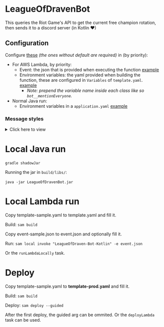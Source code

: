# LeagueOfDravenBot
This queries the Riot Game's API to get the current free champion rotation, then sends it to a discord server (in Kotlin ❤)

## Configuration

Configure [these](src/main/kotlin/me/l3n/bot/discord/lod/model/Config.kt) _(the ones without default are required)_ in (by priority):
  - For AWS Lambda, by priority:
    - Event: the json that is provided when executing the function [example](event-sample.json)
    - Environment variables: the yaml provided when building the function, these are configured in `Variables` of `template.yaml`. [example](template-sample.yaml)
        - _Note: prepend the variable name inside each class like so `bot__mentionEveryone`._
  - Normal Java run:
    - Environment variables in a `application.yaml` [example](application-sample.yaml)

### Message styles
<details>
<summary>Click here to view</summary>

_EmojisOnOwnLine_

![EmojisOnOwnLine](imgs/EmojisOnOwnLine.png)

_SameLine_

![SameLine](imgs/SameLine.png)

_SeparateLines_

![SeparateLines](imgs/SeparateLines.png)

_EmojisOnly_

![EmojisOnly](imgs/EmojisOnly.png)
</details>

# Local Java run

`gradle shadowJar`

Running the jar in `build/libs/`:

`java -jar LeagueOfDravenBot.jar`

# Local Lambda run

Copy template-sample.yaml to template.yaml and fill it.

Build: `sam build`

Copy event-sample.json to event.json and optionally fill it.

Run: `sam local invoke "LeagueOfDraven-Bot-Kotlin" -e event.json`

Or the `runLambdaLocally` task.

# Deploy

Copy template-sample.yaml to **template-prod.yaml** and fill it.

Build: `sam build`

Deploy: `sam deploy --guided`

After the first deploy, the guided arg can be ommited.
Or the `deployLambda` task can be used.

